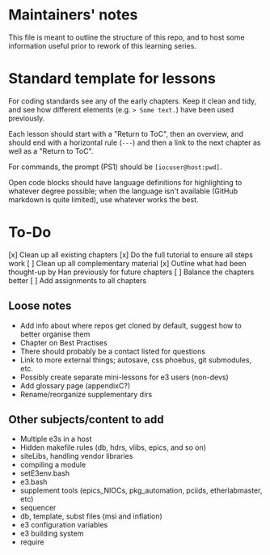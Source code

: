 # Maintainers' notes

This file is meant to outline the structure of this repo, and to host some information useful prior to rework of this learning series.

# Standard template for lessons

For coding standards see any of the early chapters. Keep it clean and tidy, and see how different elements (e.g. `> Some text.`) have been used previously.

Each lesson should start with a "Return to ToC", then an overview, and should end with a horizontal rule (`---`) and then a link to the next chapter as well as a "Return to ToC".

For commands, the prompt (PS1) should be `[iocuser@host:pwd]`.

Open code blocks should have language definitions for highlighting to whatever degree possible; when the language isn't available (GitHub markdown is quite limited), use whatever works the best.

# To-Do

[x] Clean up all existing chapters
[x] Do the full tutorial to ensure all steps work
[ ] Clean up all complementary material
[x] Outline what had been thought-up by Han previously for future chapters
[ ] Balance the chapters better
[ ] Add assignments to all chapters

## Loose notes

- Add info about where repos get cloned by default, suggest how to better organise them
- Chapter on Best Practises
- There should probably be a contact listed for questions
- Link to more external things; autosave, css phoebus, git submodules, etc.
- Possibly create separate mini-lessons for e3 users (non-devs)
- Add glossary page (appendixC?)
- Rename/reorganize supplementary dirs

## Other subjects/content to add
* Multiple e3s in a host
* Hidden makefile rules (db, hdrs, vlibs, epics, and so on)
* siteLibs, handling vendor libraries
* compiling a module
* setE3env.bash
* e3.bash
* supplement tools (epics_NIOCs, pkg_automation, pciids, etherlabmaster, etc)
* sequencer
* db, template, subst files (msi and inflation)
* e3 configuration variables
* e3 building system
* require 
